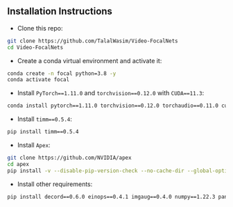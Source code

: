 
## Installation Instructions

- Clone this repo:
```bash
git clone https://github.com/TalalWasim/Video-FocalNets
cd Video-FocalNets
```

- Create a conda virtual environment and activate it:

```bash
conda create -n focal python=3.8 -y
conda activate focal
```

- Install `PyTorch==1.11.0` and `torchvision==0.12.0` with `CUDA==11.3`:

```bash
conda install pytorch==1.11.0 torchvision==0.12.0 torchaudio==0.11.0 cudatoolkit=11.3 -c pytorch
```

- Install `timm==0.5.4`:

```bash
pip install timm==0.5.4
```

- Install `Apex`:

```bash
git clone https://github.com/NVIDIA/apex
cd apex
pip install -v --disable-pip-version-check --no-cache-dir --global-option="--cpp_ext" --global-option="--cuda_ext" ./
```

- Install other requirements:

```bash
pip install decord==0.6.0 einops==0.4.1 imgaug==0.4.0 numpy==1.22.3 pandas==1.4.2 Pillow==9.0.1 PyYAML==6.0 termcolor==2.3.0 thop yacs
```
